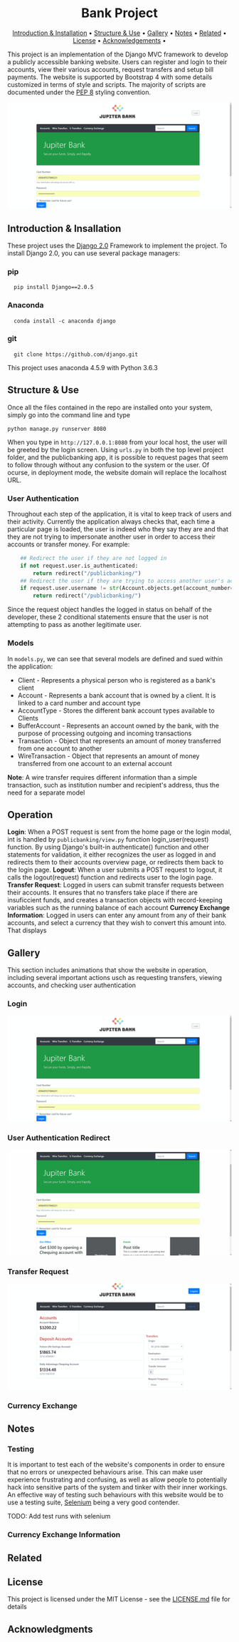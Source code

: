 <h1 align="center">
  Bank Project
</h1>


<p align="center">
  <a href="#introduction--insallation">Introduction & Installation</a> •
  <a href="#structure--use">Structure & Use</a> •
  <a href="#download">Gallery</a> •
  <a href="#credits">Notes</a> •
  <a href="#related">Related</a> •
  <a href="#license">License</a> •
  <a href="#acknowledgements">Acknowledgements</a> •
</p>


This project is an implementation of the Django MVC framework to develop a publicly accessible banking website. Users can register and login to their accounts, view their various accounts, request transfers and setup bill payments. The website is supported by Bootstrap 4 with some details customized in terms of style and scripts. The majority of scripts are documented under the [PEP 8](https://www.python.org/dev/peps/pep-0008/) styling convention.

![Login Animation](img/gifs/login-animation.gif)

## Introduction & Insallation

These project uses the [Django 2.0](https://www.djangoproject.com/) Framework to implement the project. To install Django 2.0, you can use several package managers:

### pip
```
  pip install Django==2.0.5
```
### Anaconda
```
  conda install -c anaconda django
```
### git 
```
  git clone https://github.com/django.git
```

This project uses anaconda 4.5.9 with Python 3.6.3

## Structure & Use

Once all the files contained in the repo are installed onto your system, simply go into the command line and type 

```
python manage.py runserver 8080
```

When you type in ```http://127.0.0.1:8080``` from your local host, the user will be greeted by the login screen. Using ```urls.py``` in both the top level project folder, and the publicbanking app, it is possible to request pages that seem to follow through without any confusion to the system or the user. Of ocurse, in deployment mode, the website domain will replace the localhost URL. 

### User Authentication

Throughout each step of the application, it is vital to keep track of users and their activity. Currently the application always checks that, each time a particular page is loaded, the user is indeed who they say they are and that they are not trying to impersonate another user in order to access their accounts or transfer money. For example:

```python
    ## Redirect the user if they are not logged in
    if not request.user.is_authenticated:
        return redirect("/publicbanking/")
    ## Redirect the user if they are trying to access another user's account
    if request.user.username != str(Account.objects.get(account_number=num).account_card):
        return redirect("/publicbanking/")
```

Since the request object handles the logged in status on behalf of the developer, these 2 conditional statements ensure that the user is not attempting to pass as another legitimate user. 

### Models

In ```models.py```, we can see that several models are defined and sued within the application:
* Client - Represents a physical person who is registered as a bank's client
* Account - Represents a bank account that is owned by a client. It is linked to a card number and account type
* AccountType - Stores the different bank account types available to Clients
* BufferAccount - Represents an account owned by the bank, with the purpose of processing outgoing and incoming transactions
* Transaction - Object that represents an amount of money transferred from one account to another
* WireTransaction - Object that represents an amount of money transferred from one account to an external account

**Note**: A wire transfer requires different information than a simple transaction, such as institution number and recipient's address, thus the need for a separate model

## Operation

**Login**: When a POST request is sent from the home page or the login modal, int is handled by ```publicbanking/view.py``` function login_user(request) function. By using Django's built-in authenticate() function and other statements for validation, it either recognizes the user as logged in and redirects them to their accounts overview page, or redirects them back to the login page.
**Logout**: When a user submits a POST request to logout, it calls the logout(request) function and redirects user to the login page.
**Transfer Request**: Logged in users can submit transfer requests between their accounts. It ensures that no transfers take place if there are insuficcient funds, and creates a transaction objects with record-keeping variables such as the running balance of each account
**Currency Exchange Information**: Logged in users can enter any amount from any of their bank accounts, and select a currency that they wish to convert this amount into. That displays


## Gallery

This section includes animations that show the website in operation, including several important actions usch as requesting transfers, viewing accounts, and checking user authentication


### Login 
![Login Animation](img/gifs/login-animation.gif)

### User Authentication Redirect
![Login Error Animation](img/gifs/login-error-animation.gif)

### Transfer Request
![Transfer Request Animation](img/gifs/transfer-animation.gif)

### Currency Exchange

## Notes

### Testing

It is important to test each of the website's components in order to ensure that no errors or unexpected behaviours arise. This can make user experience frustrating and confusing, as well as allow people to potentially hack into sensitive parts of the system and tinker with their inner workings. An effective way of testing such behaviours with this website would be to use a testing suite, [Selenium](https://www.seleniumhq.org/) being a very good contender. 

TODO: Add test runs with selenium

### Currency Exchange Information



## Related

## License

This project is licensed under the MIT License - see the [LICENSE.md](LICENSE.md) file for details

## Acknowledgments

